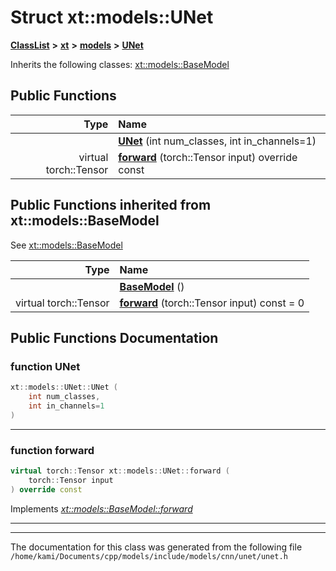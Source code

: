 

# Struct xt::models::UNet



[**ClassList**](annotated.md) **>** [**xt**](namespacext.md) **>** [**models**](namespacext_1_1models.md) **>** [**UNet**](structxt_1_1models_1_1UNet.md)








Inherits the following classes: [xt::models::BaseModel](classxt_1_1models_1_1BaseModel.md)






















































## Public Functions

| Type | Name |
| ---: | :--- |
|   | [**UNet**](#function-unet) (int num\_classes, int in\_channels=1) <br> |
| virtual torch::Tensor | [**forward**](#function-forward) (torch::Tensor input) override const<br> |


## Public Functions inherited from xt::models::BaseModel

See [xt::models::BaseModel](classxt_1_1models_1_1BaseModel.md)

| Type | Name |
| ---: | :--- |
|   | [**BaseModel**](classxt_1_1models_1_1BaseModel.md#function-basemodel) () <br> |
| virtual torch::Tensor | [**forward**](classxt_1_1models_1_1BaseModel.md#function-forward) (torch::Tensor input) const = 0<br> |






















































## Public Functions Documentation




### function UNet 

```C++
xt::models::UNet::UNet (
    int num_classes,
    int in_channels=1
) 
```




<hr>



### function forward 

```C++
virtual torch::Tensor xt::models::UNet::forward (
    torch::Tensor input
) override const
```



Implements [*xt::models::BaseModel::forward*](classxt_1_1models_1_1BaseModel.md#function-forward)


<hr>

------------------------------
The documentation for this class was generated from the following file `/home/kami/Documents/cpp/models/include/models/cnn/unet/unet.h`

